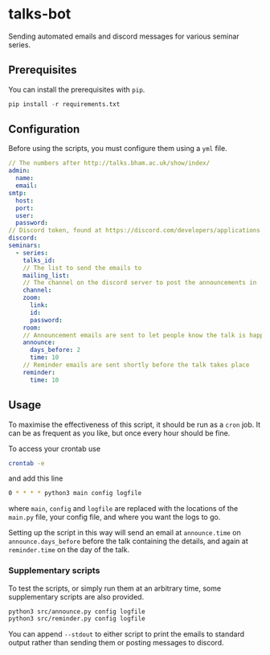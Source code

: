 # talks-bot

Sending automated emails and discord messages for various seminar series.

## Prerequisites

You can install the prerequisites with `pip`.

```python
pip install -r requirements.txt
```

## Configuration

Before using the scripts, you must configure them using a `yml` file.

```yml
// The numbers after http://talks.bham.ac.uk/show/index/
admin:
  name: 
  email:
smtp:
  host: 
  port:
  user:
  password:
// Discord token, found at https://discord.com/developers/applications
discord:
seminars:
  - series:
    talks_id:
    // The list to send the emails to
    mailing_list:
    // The channel on the discord server to post the announcements in
    channel:
    zoom:
      link:
      id:
      password:
    room:
    // Announcement emails are sent to let people know the talk is happening
    announce:
      days_before: 2
      time: 10
    // Reminder emails are sent shortly before the talk takes place
    reminder:
      time: 10
```

## Usage

To maximise the effectiveness of this script, it should be run as a `cron` job.
It can be as frequent as you like, but once every hour should be fine.

To access your crontab use

```sh
crontab -e
```

and add this line

```sh
0 * * * * python3 main config logfile
```

where `main`, `config` and `logfile` are replaced with the locations of the `main.py` file, your config file, and where you want the logs to go.

Setting up the script in this way will send an email at `announce.time` on `announce.days_before` before the talk containing the details, and again at `reminder.time` on the day of the talk.

### Supplementary scripts

To test the scripts, or simply run them at an arbitrary time, some supplementary scripts are also provided.

```sh
python3 src/announce.py config logfile
python3 src/reminder.py config logfile
```

You can append `--stdout` to either script to print the emails to standard output rather than sending them or posting messages to discord.